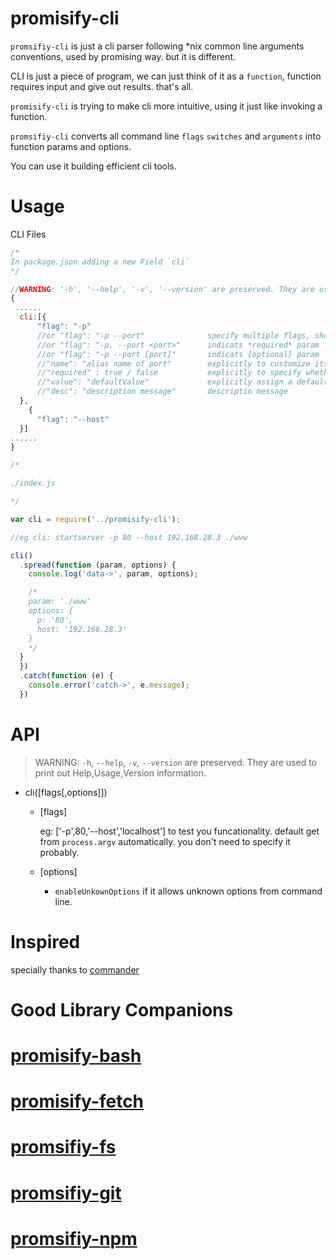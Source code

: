 # promisify-cli

`promsifiy-cli` is just a cli parser following *nix common line arguments conventions, used by promising way. but it is different.

CLI is just a piece of program, we can just think of it as a `function`, function requires input and give out results. that's all.

`promisify-cli` is trying to make cli more intuitive, using it just like invoking a function.

`promsifiy-cli` converts all command line `flags` `switches` and `arguments` into function params and options.

You can use it building efficient cli tools.

# Usage
CLI Files

```javascript
/*
In package.json adding a new Field `cli`
*/

//WARNING: '-h', '--help', '-v', '--version' are preserved. They are used to print out  Usage or Version information.
{
 ......
  cli:[{
      "flag": "-p"
      //or "flag": "-p --port"              specify multiple flags, short/long flags
      //or "flag": "-p, --port <port>"      indicats *required* param
      //or "flag": "-p --port [port]"       indicats [optional] param
      //"name": "alias name of port"        explicitly to customize its name
      //"required" : true / false           explicitly to specify whether it's optional or must required
      //"value": "defaultValue"             explicitly assign a default value
      //"desc": "description message"       descriptin message
  },
    {
      "flag": "--host"
  }]
......
}

```

```javascript
/*

./index.js

*/

var cli = require('../promisify-cli');

//eg cli: startserver -p 80 --host 192.168.28.3 ./www

cli()
  .spread(function (param, options) {
    console.log('data->', param, options);

    /*
    param: './www'
    options: {
      p: '80',
      host: '192.168.28.3'
    }
    */
  }
  })
  .catch(function (e) {
    console.error('catch->', e.message);
  })
```

# API

> WARNING: `-h`, `--help`, `-v`, `--version` are preserved. They are used to print out Help,Usage,Version information.

* cli([flags[,options]])

  * [flags]

    eg: ['-p',80,'--host','localhost'] to test you  funcationality. default get from `process.argv`   automatically. you don't need to specify it probably.

  * [options]
    * `enableUnkownOptions` if it allows unknown options    from  command line.

# Inspired

specially thanks to  [commander](https://www.npmjs.com/package/commander)

# Good Library Companions
# [promisify-bash](https://www.npmjs.com/package/promisify-bash)
# [promisify-fetch](https://www.npmjs.com/package/promisify-fetch)
# [promsifiy-fs](https://www.npmjs.com/package/promisify-fs)
# [promsifiy-git](https://www.npmjs.com/package/promisify-git)
# [promsifiy-npm](https://www.npmjs.com/package/promisify-npm)

